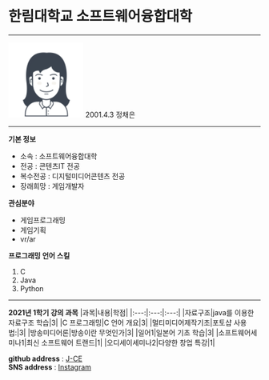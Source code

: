 # 한림대학교 소프트웨어융합대학
---

<img src=jce.png height=150 widht=150>
2001.4.3   
정채은

---
**기본 정보**   
* 소속 : 소프트웨어융합대학   
* 전공 : 콘텐츠IT 전공   
* 복수전공 : 디지털미디어콘텐츠 전공   
* 장래희망 : 게임개발자


**관심분야** 
* 게임프로그래밍
* 게임기획
* vr/ar


**프로그래밍 언어 스킬**
1. C
2. Java
3. Python


---------------


**2021년 1학기 강의 과목**
|과목|내용|학점|
|:---:|:---:|:---:|
|자료구조|java를 이용한 자료구조 학습|3|
|C 프로그래밍|C 언어 개요|3|
|멀티미디어제작기초|포토샵 사용법:|3|
|방송미디어론|방송이란 무엇인가|3|
|일어1|일본어 기초 학습|3|
|소프트웨어세미나1|최신 소프트웨어 트랜드|1|
|오디세이세미나2|다양한 창업 특강|1|


**github address** : [J-CE][github]    
**SNS address** : [Instagram][instagram]

[github]:https://github.com/chaenning
[instagram]:https://www.instagram.com/chaen._.ning/
